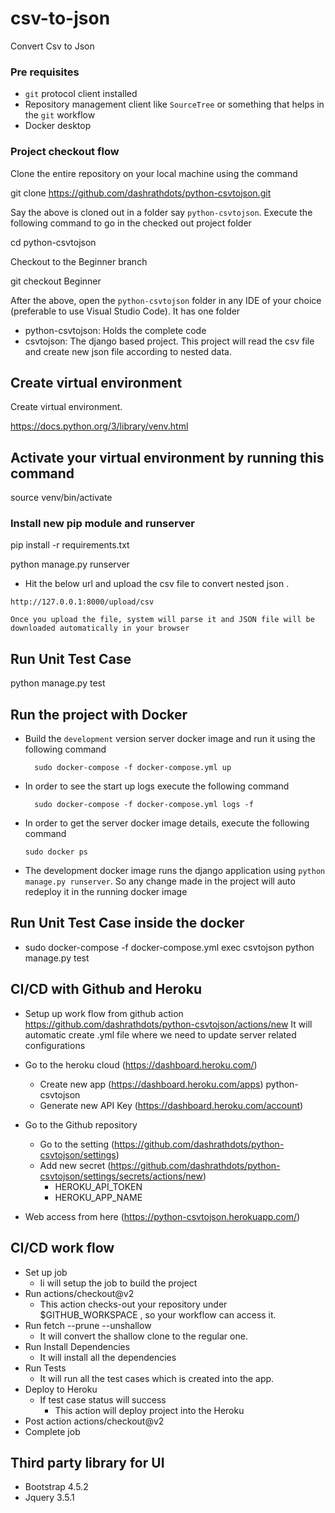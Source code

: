 # csv-to-json
Convert Csv to Json

### Pre requisites
- `git` protocol client installed
- Repository management client like `SourceTree` or something that helps in the `git` workflow
- Docker desktop

### Project checkout flow
Clone the entire repository on your local machine using the command

git clone https://github.com/dashrathdots/python-csvtojson.git


Say the above is cloned out in a folder say `python-csvtojson`.
Execute the following command to go in the checked out project folder

cd python-csvtojson


Checkout to the Beginner branch

git checkout Beginner


After the above, open the `python-csvtojson` folder in any IDE of your choice (preferable to use Visual Studio Code).
It has one folder
- python-csvtojson: Holds the complete code
- csvtojson: The django based project. This project will read the csv file and create new json file according to nested data.


## Create virtual environment
Create virtual environment.

https://docs.python.org/3/library/venv.html

## Activate your virtual environment by running this command

source venv/bin/activate

### Install new pip module and runserver

pip install -r requirements.txt

python manage.py runserver
- Hit the below url and upload the csv file to convert nested json .
```
http://127.0.0.1:8000/upload/csv

Once you upload the file, system will parse it and JSON file will be downloaded automatically in your browser
```

## Run Unit Test Case
python manage.py test


## Run the project with Docker
  - Build the `development` version server docker image and run it using the following command
    ```
      sudo docker-compose -f docker-compose.yml up
    ```
  - In order to see the start up logs execute the following command
    ```
      sudo docker-compose -f docker-compose.yml logs -f
    ```
  - In order to get the server docker image details, execute the following command
    ```
    sudo docker ps
    ```

  - The development docker image runs the django application using `python manage.py runserver`. So any change made in the project will auto redeploy it in the running docker image

## Run Unit Test Case inside the docker
  - sudo docker-compose -f docker-compose.yml exec csvtojson python manage.py test


## CI/CD with Github and Heroku

  - Setup up work flow from github action
    https://github.com/dashrathdots/python-csvtojson/actions/new
    It will automatic create .yml file where we need to update server related configurations

  - Go to the heroku cloud (https://dashboard.heroku.com/)
    - Create new app (https://dashboard.heroku.com/apps) python-csvtojson
    - Generate new API Key (https://dashboard.heroku.com/account)

  - Go to the Github repository
    - Go to the setting (https://github.com/dashrathdots/python-csvtojson/settings)
    - Add new secret (https://github.com/dashrathdots/python-csvtojson/settings/secrets/actions/new)
      - HEROKU_API_TOKEN
      - HEROKU_APP_NAME
  - Web access from here (https://python-csvtojson.herokuapp.com/)

## CI/CD work flow
  - Set up job
    - Ii will setup the job to build the project
  - Run actions/checkout@v2
    - This action checks-out your repository under $GITHUB_WORKSPACE , so your workflow can access it.
  - Run fetch --prune --unshallow
    - It will convert the shallow clone to the regular one.
  - Run Install Dependencies
    - It will install all the dependencies
  - Run Tests
    - It will run all the test cases which is created into the app.
  - Deploy to Heroku
    - If test case status will success
      - This action will deploy project into the Heroku
  - Post action actions/checkout@v2
  - Complete job


## Third party library for UI
  - Bootstrap 4.5.2
  - Jquery 3.5.1


